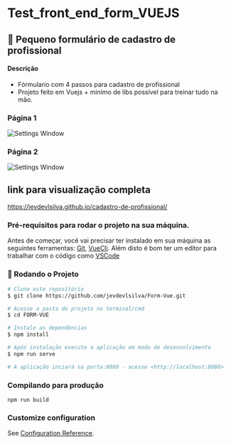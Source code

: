 # Test_front_end_form_VUEJS

## 🚀 Pequeno formulário de cadastro de profissional


#### Descrição
* Fórmulario com 4 passos para cadastro de profissional 
* Projeto feito em Vuejs + minimo de libs possível para treinar tudo na mão. 





### Página 1
![Settings Window](https://raw.github.com/jevdevlsilva/Form-Vue/master/public/screen1.png)

### Página 2
![Settings Window](https://raw.github.com/jevdevlsilva/Form-Vue/master/public/screen2.png)


## link para visualização completa
https://jevdevlsilva.github.io/cadastro-de-profissional/


### Pré-requisitos para rodar o projeto na sua máquina.

Antes de começar, você vai precisar ter instalado em sua máquina as seguintes ferramentas:
[Git](https://git-scm.com), [VueCli](https://cli.vuejs.org/).
Além disto é bom ter um editor para trabalhar com o código como [VSCode](https://code.visualstudio.com/)


### 🎲 Rodando o Projeto

```bash
# Clone este repositório
$ git clone https://github.com/jevdevlsilva/Form-Vue.git

# Acesse a pasta do projeto no terminal/cmd
$ cd FORM-VUE

# Instale as dependências
$ npm install

# Após instalação execute a aplicação em modo de desenvolvimento
$ npm run serve

# A aplicação inciará na porta:8080 - acesse <http://localhost:8080>
```

### Compilando para produção

```
npm run build
```

### Customize configuration

See [Configuration Reference](https://cli.vuejs.org/config/).
